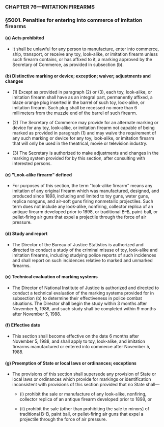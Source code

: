 ### **CHAPTER 76—IMITATION FIREARMS**

### §5001. Penalties for entering into commerce of imitation firearms
#### (a) Acts prohibited
* It shall be unlawful for any person to manufacture, enter into commerce, ship, transport, or receive any toy, look-alike, or imitation firearm unless such firearm contains, or has affixed to it, a marking approved by the Secretary of Commerce, as provided in subsection (b).

#### (b) Distinctive marking or device; exception; waiver; adjustments and changes
* (1) Except as provided in paragraph (2) or (3), each toy, look-alike, or imitation firearm shall have as an integral part, permanently affixed, a blaze orange plug inserted in the barrel of such toy, look-alike, or imitation firearm. Such plug shall be recessed no more than 6 millimeters from the muzzle end of the barrel of such firearm.

* (2) The Secretary of Commerce may provide for an alternate marking or device for any toy, look-alike, or imitation firearm not capable of being marked as provided in paragraph (1) and may waive the requirement of any such marking or device for any toy, look-alike, or imitation firearm that will only be used in the theatrical, movie or television industry.

* (3) The Secretary is authorized to make adjustments and changes in the marking system provided for by this section, after consulting with interested persons.

#### (c) "Look-alike firearm" defined
* For purposes of this section, the term "look-alike firearm" means any imitation of any original firearm which was manufactured, designed, and produced since 1898, including and limited to toy guns, water guns, replica nonguns, and air-soft guns firing nonmetallic projectiles. Such term does not include any look-alike, nonfiring, collector replica of an antique firearm developed prior to 1898, or traditional B–B, paint-ball, or pellet-firing air guns that expel a projectile through the force of air pressure.

#### (d) Study and report
* The Director of the Bureau of Justice Statistics is authorized and directed to conduct a study of the criminal misuse of toy, look-alike and imitation firearms, including studying police reports of such incidences and shall report on such incidences relative to marked and unmarked firearms.

#### (c) Technical evaluation of marking systems
* The Director of National Institute of Justice is authorized and directed to conduct a technical evaluation of the marking systems provided for in subsection (b) to determine their effectiveness in police combat situations. The Director shall begin the study within 3 months after November 5, 1988, and such study shall be completed within 9 months after November 5, 1988.

#### (f) Effective date
* This section shall become effective on the date 6 months after November 5, 1988, and shall apply to toy, look-alike, and imitation firearms manufactured or entered into commerce after November 5, 1988.

#### (g) Preemption of State or local laws or ordinances; exceptions
* The provisions of this section shall supersede any provision of State or local laws or ordinances which provide for markings or identification inconsistent with provisions of this section provided that no State shall—

  * (i) prohibit the sale or manufacture of any look-alike, nonfiring, collector replica of an antique firearm developed prior to 1898, or

  * (ii) prohibit the sale (other than prohibiting the sale to minors) of traditional B–B, paint ball, or pellet-firing air guns that expel a projectile through the force of air pressure.